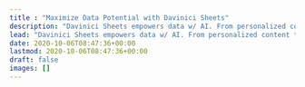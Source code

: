 ```yaml
---
title : "Maximize Data Potential with Davinici Sheets"
description: "Davinici Sheets empowers data w/ AI. From personalized content to automated analysis, it provides everything needed to unlock data's potential. Get results quickly & easily."
lead: "Davinici Sheets empowers data w/ AI. From personalized content to automated analysis, it provides everything needed to unlock data's potential. Get results quickly & easily."
date: 2020-10-06T08:47:36+00:00
lastmod: 2020-10-06T08:47:36+00:00
draft: false
images: []
---
```


